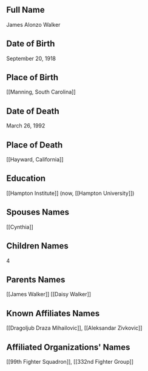 ## Full Name
James Alonzo Walker

## Date of Birth
September 20, 1918

## Place of Birth
[[Manning, South Carolina]]

## Date of Death
March 26, 1992

## Place of Death
[[Hayward, California]]

## Education
[[Hampton Institute]] (now, [[Hampton University]])

## Spouses Names
[[Cynthia]]

## Children Names
4

## Parents Names
[[James Walker]]
[[Daisy Walker]]

## Known Affiliates Names
[[Dragoljub Draza Mihailovic]], [[Aleksandar Zivkovic]]

## Affiliated Organizations' Names
[[99th Fighter Squadron]], [[332nd Fighter Group]]


